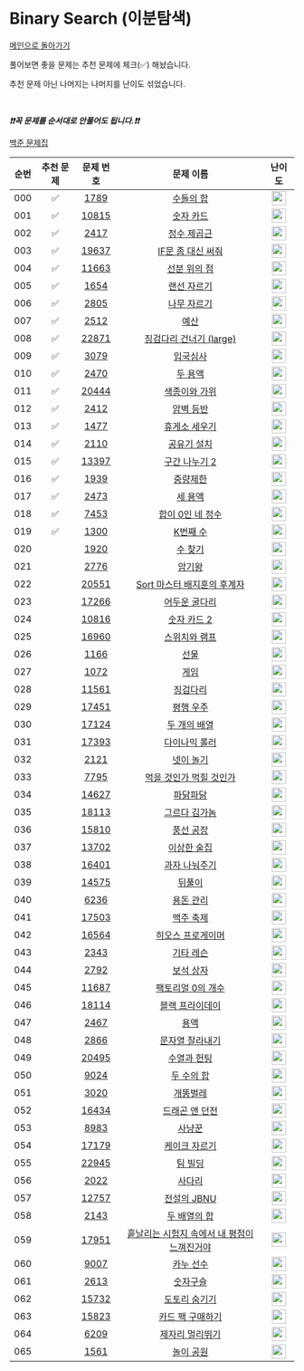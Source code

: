 # Binary Search (이분탐색)

[메인으로 돌아가기](https://github.com/tony9402/baekjoon)

풀어보면 좋을 문제는 추천 문제에 체크(✅) 해놨습니다.

추천 문제 아닌 나머지는 나머지를 난이도 섞었습니다.

<br>

***❗️❗️꼭 문제를 순서대로 안풀어도 됩니다.❗️❗️***

[백준 문제집](https://www.acmicpc.net/workbook/view/7277)

| 순번  | 추천 문제 |                                   문제 번호                                   |                                            문제 이름                                             |                                        난이도                                         |
|:---:|:-----:|:-------------------------------------------------------------------------:|:--------------------------------------------------------------------------------------------:|:----------------------------------------------------------------------------------:|
| 000 |   ✅   |  <a href="https://www.acmicpc.net/problem/1789" target="_blank">1789</a>  |           <a href="https://www.acmicpc.net/problem/1789" target="_blank">수들의 합</a>           | <img height="25px" width="25px" src="https://static.solved.ac/tier_small/6.svg"/>  |
| 001 |   ✅   | <a href="https://www.acmicpc.net/problem/10815" target="_blank">10815</a> |          <a href="https://www.acmicpc.net/problem/10815" target="_blank">숫자 카드</a>           | <img height="25px" width="25px" src="https://static.solved.ac/tier_small/6.svg"/>  |
| 002 |   ✅   |  <a href="https://www.acmicpc.net/problem/2417" target="_blank">2417</a>  |          <a href="https://www.acmicpc.net/problem/2417" target="_blank">정수 제곱근</a>           | <img height="25px" width="25px" src="https://static.solved.ac/tier_small/7.svg"/>  |
| 003 |   ✅   | <a href="https://www.acmicpc.net/problem/19637" target="_blank">19637</a> |       <a href="https://www.acmicpc.net/problem/19637" target="_blank">IF문 좀 대신 써줘</a>        | <img height="25px" width="25px" src="https://static.solved.ac/tier_small/8.svg"/>  |
| 004 |   ✅   | <a href="https://www.acmicpc.net/problem/11663" target="_blank">11663</a> |         <a href="https://www.acmicpc.net/problem/11663" target="_blank">선분 위의 점</a>          | <img height="25px" width="25px" src="https://static.solved.ac/tier_small/8.svg"/>  |
| 005 |   ✅   |  <a href="https://www.acmicpc.net/problem/1654" target="_blank">1654</a>  |          <a href="https://www.acmicpc.net/problem/1654" target="_blank">랜선 자르기</a>           | <img height="25px" width="25px" src="https://static.solved.ac/tier_small/9.svg"/>  |
| 006 |   ✅   |  <a href="https://www.acmicpc.net/problem/2805" target="_blank">2805</a>  |          <a href="https://www.acmicpc.net/problem/2805" target="_blank">나무 자르기</a>           | <img height="25px" width="25px" src="https://static.solved.ac/tier_small/9.svg"/>  |
| 007 |   ✅   |  <a href="https://www.acmicpc.net/problem/2512" target="_blank">2512</a>  |            <a href="https://www.acmicpc.net/problem/2512" target="_blank">예산</a>             | <img height="25px" width="25px" src="https://static.solved.ac/tier_small/9.svg"/>  |
| 008 |   ✅   | <a href="https://www.acmicpc.net/problem/22871" target="_blank">22871</a> |     <a href="https://www.acmicpc.net/problem/22871" target="_blank">징검다리 건너기 (large)</a>     | <img height="25px" width="25px" src="https://static.solved.ac/tier_small/10.svg"/> |
| 009 |   ✅   |  <a href="https://www.acmicpc.net/problem/3079" target="_blank">3079</a>  |           <a href="https://www.acmicpc.net/problem/3079" target="_blank">입국심사</a>            | <img height="25px" width="25px" src="https://static.solved.ac/tier_small/11.svg"/> |
| 010 |   ✅   |  <a href="https://www.acmicpc.net/problem/2470" target="_blank">2470</a>  |           <a href="https://www.acmicpc.net/problem/2470" target="_blank">두 용액</a>            | <img height="25px" width="25px" src="https://static.solved.ac/tier_small/11.svg"/> |
| 011 |   ✅   | <a href="https://www.acmicpc.net/problem/20444" target="_blank">20444</a> |         <a href="https://www.acmicpc.net/problem/20444" target="_blank">색종이와 가위</a>          | <img height="25px" width="25px" src="https://static.solved.ac/tier_small/11.svg"/> |
| 012 |   ✅   |  <a href="https://www.acmicpc.net/problem/2412" target="_blank">2412</a>  |           <a href="https://www.acmicpc.net/problem/2412" target="_blank">암벽 등반</a>           | <img height="25px" width="25px" src="https://static.solved.ac/tier_small/12.svg"/> |
| 013 |   ✅   |  <a href="https://www.acmicpc.net/problem/1477" target="_blank">1477</a>  |          <a href="https://www.acmicpc.net/problem/1477" target="_blank">휴게소 세우기</a>          | <img height="25px" width="25px" src="https://static.solved.ac/tier_small/12.svg"/> |
| 014 |   ✅   |  <a href="https://www.acmicpc.net/problem/2110" target="_blank">2110</a>  |          <a href="https://www.acmicpc.net/problem/2110" target="_blank">공유기 설치</a>           | <img height="25px" width="25px" src="https://static.solved.ac/tier_small/12.svg"/> |
| 015 |   ✅   | <a href="https://www.acmicpc.net/problem/13397" target="_blank">13397</a> |         <a href="https://www.acmicpc.net/problem/13397" target="_blank">구간 나누기 2</a>         | <img height="25px" width="25px" src="https://static.solved.ac/tier_small/12.svg"/> |
| 016 |   ✅   |  <a href="https://www.acmicpc.net/problem/1939" target="_blank">1939</a>  |           <a href="https://www.acmicpc.net/problem/1939" target="_blank">중량제한</a>            | <img height="25px" width="25px" src="https://static.solved.ac/tier_small/13.svg"/> |
| 017 |   ✅   |  <a href="https://www.acmicpc.net/problem/2473" target="_blank">2473</a>  |           <a href="https://www.acmicpc.net/problem/2473" target="_blank">세 용액</a>            | <img height="25px" width="25px" src="https://static.solved.ac/tier_small/13.svg"/> |
| 018 |   ✅   |  <a href="https://www.acmicpc.net/problem/7453" target="_blank">7453</a>  |        <a href="https://www.acmicpc.net/problem/7453" target="_blank">합이 0인 네 정수</a>         | <img height="25px" width="25px" src="https://static.solved.ac/tier_small/14.svg"/> |
| 019 |   ✅   |  <a href="https://www.acmicpc.net/problem/1300" target="_blank">1300</a>  |           <a href="https://www.acmicpc.net/problem/1300" target="_blank">K번째 수</a>           | <img height="25px" width="25px" src="https://static.solved.ac/tier_small/15.svg"/> |
| 020 |       |  <a href="https://www.acmicpc.net/problem/1920" target="_blank">1920</a>  |           <a href="https://www.acmicpc.net/problem/1920" target="_blank">수 찾기</a>            | <img height="25px" width="25px" src="https://static.solved.ac/tier_small/7.svg"/>  |
| 021 |       |  <a href="https://www.acmicpc.net/problem/2776" target="_blank">2776</a>  |            <a href="https://www.acmicpc.net/problem/2776" target="_blank">암기왕</a>            | <img height="25px" width="25px" src="https://static.solved.ac/tier_small/7.svg"/>  |
| 022 |       | <a href="https://www.acmicpc.net/problem/20551" target="_blank">20551</a> |    <a href="https://www.acmicpc.net/problem/20551" target="_blank">Sort 마스터 배지훈의 후계자</a>     | <img height="25px" width="25px" src="https://static.solved.ac/tier_small/7.svg"/>  |
| 023 |       | <a href="https://www.acmicpc.net/problem/17266" target="_blank">17266</a> |         <a href="https://www.acmicpc.net/problem/17266" target="_blank">어두운 굴다리</a>          | <img height="25px" width="25px" src="https://static.solved.ac/tier_small/7.svg"/>  |
| 024 |       | <a href="https://www.acmicpc.net/problem/10816" target="_blank">10816</a> |         <a href="https://www.acmicpc.net/problem/10816" target="_blank">숫자 카드 2</a>          | <img height="25px" width="25px" src="https://static.solved.ac/tier_small/7.svg"/>  |
| 025 |       | <a href="https://www.acmicpc.net/problem/16960" target="_blank">16960</a> |         <a href="https://www.acmicpc.net/problem/16960" target="_blank">스위치와 램프</a>          | <img height="25px" width="25px" src="https://static.solved.ac/tier_small/7.svg"/>  |
| 026 |       |  <a href="https://www.acmicpc.net/problem/1166" target="_blank">1166</a>  |            <a href="https://www.acmicpc.net/problem/1166" target="_blank">선물</a>             | <img height="25px" width="25px" src="https://static.solved.ac/tier_small/8.svg"/>  |
| 027 |       |  <a href="https://www.acmicpc.net/problem/1072" target="_blank">1072</a>  |            <a href="https://www.acmicpc.net/problem/1072" target="_blank">게임</a>             | <img height="25px" width="25px" src="https://static.solved.ac/tier_small/8.svg"/>  |
| 028 |       | <a href="https://www.acmicpc.net/problem/11561" target="_blank">11561</a> |           <a href="https://www.acmicpc.net/problem/11561" target="_blank">징검다리</a>           | <img height="25px" width="25px" src="https://static.solved.ac/tier_small/8.svg"/>  |
| 029 |       | <a href="https://www.acmicpc.net/problem/17451" target="_blank">17451</a> |          <a href="https://www.acmicpc.net/problem/17451" target="_blank">평행 우주</a>           | <img height="25px" width="25px" src="https://static.solved.ac/tier_small/8.svg"/>  |
| 030 |       | <a href="https://www.acmicpc.net/problem/17124" target="_blank">17124</a> |         <a href="https://www.acmicpc.net/problem/17124" target="_blank">두 개의 배열</a>          | <img height="25px" width="25px" src="https://static.solved.ac/tier_small/8.svg"/>  |
| 031 |       | <a href="https://www.acmicpc.net/problem/17393" target="_blank">17393</a> |         <a href="https://www.acmicpc.net/problem/17393" target="_blank">다이나믹 롤러</a>          | <img height="25px" width="25px" src="https://static.solved.ac/tier_small/8.svg"/>  |
| 032 |       |  <a href="https://www.acmicpc.net/problem/2121" target="_blank">2121</a>  |           <a href="https://www.acmicpc.net/problem/2121" target="_blank">넷이 놀기</a>           | <img height="25px" width="25px" src="https://static.solved.ac/tier_small/8.svg"/>  |
| 033 |       |  <a href="https://www.acmicpc.net/problem/7795" target="_blank">7795</a>  |       <a href="https://www.acmicpc.net/problem/7795" target="_blank">먹을 것인가 먹힐 것인가</a>       | <img height="25px" width="25px" src="https://static.solved.ac/tier_small/8.svg"/>  |
| 034 |       | <a href="https://www.acmicpc.net/problem/14627" target="_blank">14627</a> |           <a href="https://www.acmicpc.net/problem/14627" target="_blank">파닭파닭</a>           | <img height="25px" width="25px" src="https://static.solved.ac/tier_small/9.svg"/>  |
| 035 |       | <a href="https://www.acmicpc.net/problem/18113" target="_blank">18113</a> |         <a href="https://www.acmicpc.net/problem/18113" target="_blank">그르다 김가놈</a>          | <img height="25px" width="25px" src="https://static.solved.ac/tier_small/9.svg"/>  |
| 036 |       | <a href="https://www.acmicpc.net/problem/15810" target="_blank">15810</a> |          <a href="https://www.acmicpc.net/problem/15810" target="_blank">풍선 공장</a>           | <img height="25px" width="25px" src="https://static.solved.ac/tier_small/9.svg"/>  |
| 037 |       | <a href="https://www.acmicpc.net/problem/13702" target="_blank">13702</a> |          <a href="https://www.acmicpc.net/problem/13702" target="_blank">이상한 술집</a>          | <img height="25px" width="25px" src="https://static.solved.ac/tier_small/9.svg"/>  |
| 038 |       | <a href="https://www.acmicpc.net/problem/16401" target="_blank">16401</a> |         <a href="https://www.acmicpc.net/problem/16401" target="_blank">과자 나눠주기</a>          | <img height="25px" width="25px" src="https://static.solved.ac/tier_small/9.svg"/>  |
| 039 |       | <a href="https://www.acmicpc.net/problem/14575" target="_blank">14575</a> |           <a href="https://www.acmicpc.net/problem/14575" target="_blank">뒤풀이</a>            | <img height="25px" width="25px" src="https://static.solved.ac/tier_small/10.svg"/> |
| 040 |       |  <a href="https://www.acmicpc.net/problem/6236" target="_blank">6236</a>  |           <a href="https://www.acmicpc.net/problem/6236" target="_blank">용돈 관리</a>           | <img height="25px" width="25px" src="https://static.solved.ac/tier_small/10.svg"/> |
| 041 |       | <a href="https://www.acmicpc.net/problem/17503" target="_blank">17503</a> |          <a href="https://www.acmicpc.net/problem/17503" target="_blank">맥주 축제</a>           | <img height="25px" width="25px" src="https://static.solved.ac/tier_small/10.svg"/> |
| 042 |       | <a href="https://www.acmicpc.net/problem/16564" target="_blank">16564</a> |        <a href="https://www.acmicpc.net/problem/16564" target="_blank">히오스 프로게이머</a>         | <img height="25px" width="25px" src="https://static.solved.ac/tier_small/10.svg"/> |
| 043 |       |  <a href="https://www.acmicpc.net/problem/2343" target="_blank">2343</a>  |           <a href="https://www.acmicpc.net/problem/2343" target="_blank">기타 레슨</a>           | <img height="25px" width="25px" src="https://static.solved.ac/tier_small/10.svg"/> |
| 044 |       |  <a href="https://www.acmicpc.net/problem/2792" target="_blank">2792</a>  |           <a href="https://www.acmicpc.net/problem/2792" target="_blank">보석 상자</a>           | <img height="25px" width="25px" src="https://static.solved.ac/tier_small/10.svg"/> |
| 045 |       | <a href="https://www.acmicpc.net/problem/11687" target="_blank">11687</a> |        <a href="https://www.acmicpc.net/problem/11687" target="_blank">팩토리얼 0의 개수</a>        | <img height="25px" width="25px" src="https://static.solved.ac/tier_small/10.svg"/> |
| 046 |       | <a href="https://www.acmicpc.net/problem/18114" target="_blank">18114</a> |         <a href="https://www.acmicpc.net/problem/18114" target="_blank">블랙 프라이데이</a>         | <img height="25px" width="25px" src="https://static.solved.ac/tier_small/11.svg"/> |
| 047 |       |  <a href="https://www.acmicpc.net/problem/2467" target="_blank">2467</a>  |            <a href="https://www.acmicpc.net/problem/2467" target="_blank">용액</a>             | <img height="25px" width="25px" src="https://static.solved.ac/tier_small/11.svg"/> |
| 048 |       |  <a href="https://www.acmicpc.net/problem/2866" target="_blank">2866</a>  |         <a href="https://www.acmicpc.net/problem/2866" target="_blank">문자열 잘라내기</a>          | <img height="25px" width="25px" src="https://static.solved.ac/tier_small/11.svg"/> |
| 049 |       | <a href="https://www.acmicpc.net/problem/20495" target="_blank">20495</a> |          <a href="https://www.acmicpc.net/problem/20495" target="_blank">수열과 헌팅</a>          | <img height="25px" width="25px" src="https://static.solved.ac/tier_small/11.svg"/> |
| 050 |       |  <a href="https://www.acmicpc.net/problem/9024" target="_blank">9024</a>  |          <a href="https://www.acmicpc.net/problem/9024" target="_blank">두 수의 합</a>           | <img height="25px" width="25px" src="https://static.solved.ac/tier_small/11.svg"/> |
| 051 |       |  <a href="https://www.acmicpc.net/problem/3020" target="_blank">3020</a>  |           <a href="https://www.acmicpc.net/problem/3020" target="_blank">개똥벌레</a>            | <img height="25px" width="25px" src="https://static.solved.ac/tier_small/11.svg"/> |
| 052 |       | <a href="https://www.acmicpc.net/problem/16434" target="_blank">16434</a> |         <a href="https://www.acmicpc.net/problem/16434" target="_blank">드래곤 앤 던전</a>         | <img height="25px" width="25px" src="https://static.solved.ac/tier_small/12.svg"/> |
| 053 |       |  <a href="https://www.acmicpc.net/problem/8983" target="_blank">8983</a>  |            <a href="https://www.acmicpc.net/problem/8983" target="_blank">사냥꾼</a>            | <img height="25px" width="25px" src="https://static.solved.ac/tier_small/12.svg"/> |
| 054 |       | <a href="https://www.acmicpc.net/problem/17179" target="_blank">17179</a> |         <a href="https://www.acmicpc.net/problem/17179" target="_blank">케이크 자르기</a>          | <img height="25px" width="25px" src="https://static.solved.ac/tier_small/12.svg"/> |
| 055 |       | <a href="https://www.acmicpc.net/problem/22945" target="_blank">22945</a> |           <a href="https://www.acmicpc.net/problem/22945" target="_blank">팀 빌딩</a>           | <img height="25px" width="25px" src="https://static.solved.ac/tier_small/12.svg"/> |
| 056 |       |  <a href="https://www.acmicpc.net/problem/2022" target="_blank">2022</a>  |            <a href="https://www.acmicpc.net/problem/2022" target="_blank">사다리</a>            | <img height="25px" width="25px" src="https://static.solved.ac/tier_small/12.svg"/> |
| 057 |       | <a href="https://www.acmicpc.net/problem/12757" target="_blank">12757</a> |         <a href="https://www.acmicpc.net/problem/12757" target="_blank">전설의 JBNU</a>         | <img height="25px" width="25px" src="https://static.solved.ac/tier_small/13.svg"/> |
| 058 |       |  <a href="https://www.acmicpc.net/problem/2143" target="_blank">2143</a>  |          <a href="https://www.acmicpc.net/problem/2143" target="_blank">두 배열의 합</a>          | <img height="25px" width="25px" src="https://static.solved.ac/tier_small/13.svg"/> |
| 059 |       | <a href="https://www.acmicpc.net/problem/17951" target="_blank">17951</a> | <a href="https://www.acmicpc.net/problem/17951" target="_blank">흩날리는 시험지 속에서 내 평점이 느껴진거야</a> | <img height="25px" width="25px" src="https://static.solved.ac/tier_small/13.svg"/> |
| 060 |       |  <a href="https://www.acmicpc.net/problem/9007" target="_blank">9007</a>  |           <a href="https://www.acmicpc.net/problem/9007" target="_blank">카누 선수</a>           | <img height="25px" width="25px" src="https://static.solved.ac/tier_small/14.svg"/> |
| 061 |       |  <a href="https://www.acmicpc.net/problem/2613" target="_blank">2613</a>  |           <a href="https://www.acmicpc.net/problem/2613" target="_blank">숫자구슬</a>            | <img height="25px" width="25px" src="https://static.solved.ac/tier_small/14.svg"/> |
| 062 |       | <a href="https://www.acmicpc.net/problem/15732" target="_blank">15732</a> |         <a href="https://www.acmicpc.net/problem/15732" target="_blank">도토리 숨기기</a>          | <img height="25px" width="25px" src="https://static.solved.ac/tier_small/14.svg"/> |
| 063 |       | <a href="https://www.acmicpc.net/problem/15823" target="_blank">15823</a> |        <a href="https://www.acmicpc.net/problem/15823" target="_blank">카드 팩 구매하기</a>         | <img height="25px" width="25px" src="https://static.solved.ac/tier_small/14.svg"/> |
| 064 |       |  <a href="https://www.acmicpc.net/problem/6209" target="_blank">6209</a>  |         <a href="https://www.acmicpc.net/problem/6209" target="_blank">제자리 멀리뛰기</a>          | <img height="25px" width="25px" src="https://static.solved.ac/tier_small/14.svg"/> |
| 065 |       |  <a href="https://www.acmicpc.net/problem/1561" target="_blank">1561</a>  |           <a href="https://www.acmicpc.net/problem/1561" target="_blank">놀이 공원</a>           | <img height="25px" width="25px" src="https://static.solved.ac/tier_small/15.svg"/> |
